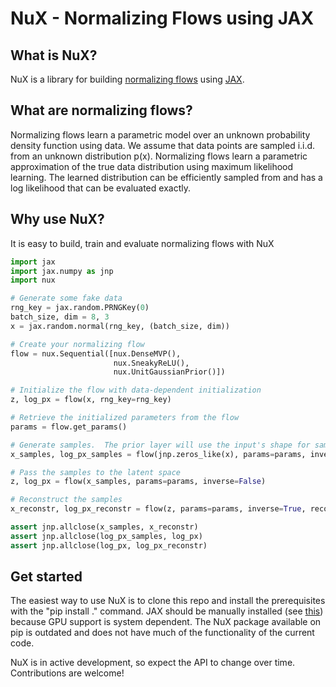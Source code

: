 
# NuX - Normalizing Flows using JAX

## What is NuX?
NuX is a library for building [normalizing flows](https://arxiv.org/pdf/1912.02762.pdf) using [JAX](https://github.com/google/jax).

## What are normalizing flows?
Normalizing flows learn a parametric model over an unknown probability density function using data.  We assume that data points are sampled i.i.d. from an unknown distribution p(x).  Normalizing flows learn a parametric approximation of the true data distribution using maximum likelihood learning.  The learned distribution can be efficiently sampled from and has a log likelihood that can be evaluated exactly.

## Why use NuX?
It is easy to build, train and evaluate normalizing flows with NuX

```python
import jax
import jax.numpy as jnp
import nux

# Generate some fake data
rng_key = jax.random.PRNGKey(0)
batch_size, dim = 8, 3
x = jax.random.normal(rng_key, (batch_size, dim))

# Create your normalizing flow
flow = nux.Sequential([nux.DenseMVP(),
                       nux.SneakyReLU(),
                       nux.UnitGaussianPrior()])

# Initialize the flow with data-dependent initialization
z, log_px = flow(x, rng_key=rng_key)

# Retrieve the initialized parameters from the flow
params = flow.get_params()

# Generate samples.  The prior layer will use the input's shape for sampling.
x_samples, log_px_samples = flow(jnp.zeros_like(x), params=params, inverse=True, rng_key=rng_key)

# Pass the samples to the latent space
z, log_px = flow(x_samples, params=params, inverse=False)

# Reconstruct the samples
x_reconstr, log_px_reconstr = flow(z, params=params, inverse=True, reconstruction=True)

assert jnp.allclose(x_samples, x_reconstr)
assert jnp.allclose(log_px_samples, log_px)
assert jnp.allclose(log_px, log_px_reconstr)
```

## Get started
The easiest way to use NuX is to clone this repo and install the prerequisites with the "pip install ." command.  JAX should be manually installed (see [this](https://github.com/google/jax#installation)) because GPU support is system dependent.  The NuX package available on pip is outdated and does not have much of the functionality of the current code.

NuX is in active development, so expect the API to change over time.  Contributions are welcome!
